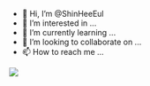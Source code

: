 - 👋 Hi, I’m @ShinHeeEul
- 👀 I’m interested in ...
- 🌱 I’m currently learning ...
- 💞️ I’m looking to collaborate on ...
- 📫 How to reach me ...

<!---
ShinHeeEul/ShinHeeEul is a ✨ special ✨ repository because its `README.md` (this file) appears on your GitHub profile.
You can click the Preview link to take a look at your changes.
--->

<img src="https://img.shields.io/badge/ShinHeeEul-FFCA28?style=flat-square&logo=Hello&logoColor=white"/>
